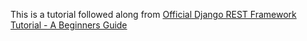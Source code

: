 This is a tutorial followed along from [Official Django REST Framework Tutorial - A Beginners Guide](https://learndjango.com/tutorials/official-django-rest-framework-tutorial-beginners)